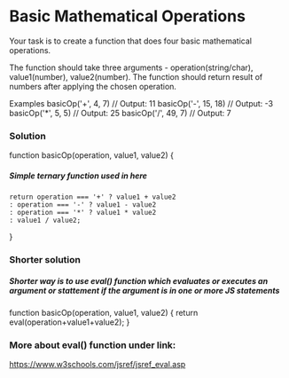 # Basic Mathematical Operations

Your task is to create a function that does four basic mathematical operations.

The function should take three arguments - operation(string/char), value1(number), value2(number).
The function should return result of numbers after applying the chosen operation.

Examples
basicOp('+', 4, 7) // Output: 11
basicOp('-', 15, 18) // Output: -3
basicOp('\*', 5, 5) // Output: 25
basicOp('/', 49, 7) // Output: 7

### Solution

function basicOp(operation, value1, value2)
{

##### Simple ternary function used in here

    return operation === '+' ? value1 + value2
    : operation === '-' ? value1 - value2
    : operation === '*' ? value1 * value2
    : value1 / value2;

}

### Shorter solution

##### Shorter way is to use eval() function which evaluates or executes an argument or stattement if the argument is in one or more JS statements

function basicOp(operation, value1, value2) {
return eval(operation+value1+value2);
}

### More about eval() function under link:

https://www.w3schools.com/jsref/jsref_eval.asp
